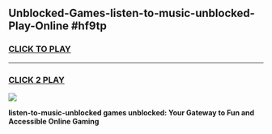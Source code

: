 
## Unblocked-Games-listen-to-music-unblocked-Play-Online #hf9tp
<h3>
<a href="https://news.freeplayer.one?title=listen-to-music-unblocked&ref=3">CLICK TO PLAY</a></h3>
<hr>

<h3>
<a href="https://news.freeplayer.one?title=listen-to-music-unblocked&ref=3">CLICK 2 PLAY</a>
  
</h3>

<a href="https://news.freeplayer.one?title=listen-to-music-unblocked&ref=3"><img src="https://clearcache.store/games.png"></a>


**listen-to-music-unblocked games unblocked: Your Gateway to Fun and Accessible Online Gaming**
